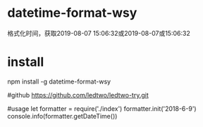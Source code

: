 # datetime-format-wsy
格式化时间，获取2019-08-07 15:06:32或2019-08-07或15:06:32

# install
npm install -g datetime-format-wsy

#github
https://github.com/ledtwo/ledtwo-try.git

#usage
let formatter = require('./index')
formatter.init('2018-6-9')
console.info(formatter.getDateTime())